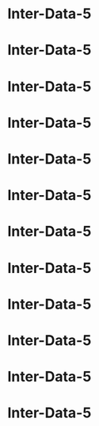 # Inter-Data-5
# Inter-Data-5
# Inter-Data-5
# Inter-Data-5
# Inter-Data-5
# Inter-Data-5
# Inter-Data-5
# Inter-Data-5
# Inter-Data-5
# Inter-Data-5
# Inter-Data-5
# Inter-Data-5
